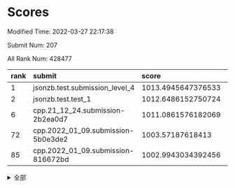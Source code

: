 # Scores

Modified Time: 2022-03-27 22:17:38

Submit Num: 207

All Rank Num: 428477

| rank |               submit               |       score        |       sigma        | pk_num |
| :--- | :--------------------------------- | :----------------- | :----------------- | :----- |
| 1    | jsonzb.test.submission_level_4     | 1013.4945647376533 | 0.8229750055126612 | 8278   |
| 2    | jsonzb.test.test_1                 | 1012.6486152750724 | 0.7990243320084908 | 8282   |
| 6    | cpp.21_12_24.submission-2b2ea0d7   | 1011.0861576182069 | 0.7642892664522893 | 8281   |
| 72   | cpp.2022_01_09.submission-5b0e3de2 | 1003.57187618413   | 0.7194596572405788 | 8274   |
| 85   | cpp.2022_01_09.submission-816672bd | 1002.9943034392456 | 0.7183378044263462 | 8277   |


<details>
<summary>全部</summary>

| rank |                 submit                 |       score        |       sigma        | pk_num |
| :--- | :------------------------------------- | :----------------- | :----------------- | :----- |
| 1    | jsonzb.test.submission_level_4         | 1013.4945647376533 | 0.8229750055126612 | 8278   |
| 2    | jsonzb.test.test_1                     | 1012.6486152750724 | 0.7990243320084908 | 8282   |
| 3    | gobigger.level_3.submission_level_3_30 | 1011.3548088846073 | 0.797169942007596  | 8281   |
| 4    | gobigger.level_3.submission_level_3_37 | 1011.1978569872772 | 0.8024329622071757 | 8282   |
| 5    | gobigger.level_3.submission_level_3_6  | 1011.1616706389035 | 0.787681080468259  | 8280   |
| 6    | cpp.21_12_24.submission-2b2ea0d7       | 1011.0861576182069 | 0.7642892664522893 | 8281   |
| 7    | gobigger.level_3.submission_level_3_33 | 1010.9233987915142 | 0.7731122188846713 | 8274   |
| 8    | gobigger.level_3.submission_level_3_11 | 1010.9115349075881 | 0.7890545270614684 | 8281   |
| 9    | gobigger.level_3.submission_level_3_48 | 1010.8914603240477 | 0.7881547305984888 | 8282   |
| 10   | gobigger.level_3.submission_level_3_22 | 1010.8851833265671 | 0.7644058917946774 | 8277   |
| 11   | gobigger.level_3.submission_level_3_13 | 1010.824236777269  | 0.7671863408992261 | 8282   |
| 12   | gobigger.level_3.submission_level_3_16 | 1010.7795594491573 | 0.7616511933795411 | 8279   |
| 13   | gobigger.level_3.submission_level_3_21 | 1010.7679587341295 | 0.7728599766385599 | 8282   |
| 14   | gobigger.level_3.submission_level_3_31 | 1010.6734398685232 | 0.8027933352737407 | 8280   |
| 15   | gobigger.level_3.submission_level_3_10 | 1010.5709765805105 | 0.7542197878701744 | 8283   |
| 16   | gobigger.level_3.submission_level_3_47 | 1010.5292183769683 | 0.7568068935762251 | 8282   |
| 17   | gobigger.level_3.submission_level_3_42 | 1010.4931279122258 | 0.7558893438369051 | 8277   |
| 18   | gobigger.level_3.submission_level_3_38 | 1010.4808918252276 | 0.7488227401150788 | 8281   |
| 19   | gobigger.level_3.submission_level_3_36 | 1010.4696063541189 | 0.7785359547616727 | 8277   |
| 20   | gobigger.level_3.submission_level_3_15 | 1010.4132569587346 | 0.7616720146560931 | 8280   |
| 21   | gobigger.level_3.submission_level_3_28 | 1010.3979061054431 | 0.7461951073181592 | 8285   |
| 22   | gobigger.level_3.submission_level_3_8  | 1010.3391011272706 | 0.7801564460614102 | 8283   |
| 23   | gobigger.level_3.submission_level_3_4  | 1010.3334124892453 | 0.7495337056929936 | 8281   |
| 24   | gobigger.level_3.submission_level_3_3  | 1010.3277862719802 | 0.7732815141734    | 8282   |
| 25   | gobigger.level_3.submission_level_3_0  | 1010.2738633406669 | 0.7639244593937065 | 8278   |
| 26   | gobigger.level_3.submission_level_3_44 | 1010.2716277454887 | 0.7687002483716533 | 8278   |
| 27   | gobigger.level_3.submission_level_3_25 | 1010.2540152380712 | 0.7592395634267426 | 8284   |
| 28   | gobigger.level_3.submission_level_3_2  | 1010.1727949541026 | 0.7494739404526655 | 8277   |
| 29   | gobigger.level_3.submission_level_3_26 | 1010.0992126613794 | 0.7464356462953069 | 8280   |
| 30   | gobigger.level_3.submission_level_3_18 | 1010.0939578022852 | 0.7648550565083094 | 8283   |
| 31   | gobigger.level_3.submission_level_3_49 | 1010.0880678491515 | 0.7603751601200756 | 8279   |
| 32   | gobigger.level_3.submission_level_3_20 | 1010.0444891167897 | 0.7787749737440248 | 8277   |
| 33   | gobigger.level_3.submission_level_3_19 | 1009.9133060412875 | 0.7606443408344931 | 8276   |
| 34   | gobigger.level_3.submission_level_3_34 | 1009.7916112492308 | 0.7538301589733037 | 8275   |
| 35   | gobigger.level_3.submission_level_3_39 | 1009.7468912258547 | 0.7473474690651959 | 8276   |
| 36   | gobigger.level_3.submission_level_3_17 | 1009.7440202596684 | 0.7613576662640369 | 8283   |
| 37   | gobigger.level_3.submission_level_3_45 | 1009.7187836859972 | 0.7560117416250389 | 8282   |
| 38   | gobigger.level_3.submission_level_3_24 | 1009.6113508122    | 0.750826810774485  | 8280   |
| 39   | gobigger.level_3.submission_level_3_9  | 1009.5772732109209 | 0.760326148586847  | 8278   |
| 40   | gobigger.level_3.submission_level_3_43 | 1009.4251881227474 | 0.7591538230764837 | 8281   |
| 41   | gobigger.level_3.submission_level_3_46 | 1009.3990690642099 | 0.7489153686867548 | 8276   |
| 42   | gobigger.level_3.submission_level_3_7  | 1009.3105014348029 | 0.7583889879707989 | 8282   |
| 43   | gobigger.level_3.submission_level_3_27 | 1009.2889212822273 | 0.7802947929801141 | 8279   |
| 44   | gobigger.level_3.submission_level_3_32 | 1009.2627599449471 | 0.7438288172193893 | 8279   |
| 45   | gobigger.level_3.submission_level_3_1  | 1009.0007602830025 | 0.765709752164399  | 8276   |
| 46   | gobigger.level_3.submission_level_3_23 | 1008.9197968773833 | 0.7362381602110162 | 8280   |
| 47   | gobigger.level_3.submission_level_3_5  | 1008.9143290123582 | 0.7304064412584416 | 8277   |
| 48   | gobigger.level_3.submission_level_3_41 | 1008.9112768644992 | 0.7524726263589664 | 8285   |
| 49   | gobigger.level_3.submission_level_3_29 | 1008.6954314107548 | 0.7453428675949251 | 8280   |
| 50   | gobigger.level_3.submission_level_3_40 | 1008.6781304219265 | 0.7403016388289241 | 8281   |
| 51   | gobigger.level_3.submission_level_3_35 | 1008.4088601948299 | 0.7250896226649913 | 8282   |
| 52   | gobigger.level_3.submission_level_3_12 | 1008.3167385677418 | 0.7513805472937757 | 8274   |
| 53   | gobigger.level_3.submission_level_3_14 | 1007.956152130754  | 0.7458062384469333 | 8281   |
| 54   | gobigger.level_1.submission_level_1_8  | 1005.3193648687243 | 0.718173970692247  | 8279   |
| 55   | gobigger.level_1.submission_level_1_1  | 1004.6505289140986 | 0.7205716665229741 | 8281   |
| 56   | gobigger.level_1.submission_level_1_21 | 1004.5742154870595 | 0.7134030274985094 | 8275   |
| 57   | gobigger.level_1.submission_level_1_2  | 1004.5543955378558 | 0.7221543044212532 | 8281   |
| 58   | gobigger.level_1.submission_level_1_5  | 1004.530702487876  | 0.7186443908587018 | 8282   |
| 59   | gobigger.level_1.submission_level_1_12 | 1004.5305295783511 | 0.7157347502597429 | 8278   |
| 60   | gobigger.level_1.submission_level_1_35 | 1004.4895214808759 | 0.7173058068927882 | 8280   |
| 61   | gobigger.level_1.submission_level_1_23 | 1004.4882675273263 | 0.7177306193266094 | 8276   |
| 62   | gobigger.level_1.submission_level_1_36 | 1004.2715474442335 | 0.7146363119735893 | 8278   |
| 63   | gobigger.level_1.submission_level_1_34 | 1004.2149866611103 | 0.7235213116740964 | 8280   |
| 64   | gobigger.level_1.submission_level_1_13 | 1004.031463487473  | 0.7136759070543847 | 8279   |
| 65   | gobigger.level_1.submission_level_1_44 | 1003.8660321319284 | 0.7128027413523378 | 8277   |
| 66   | gobigger.level_1.submission_level_1_37 | 1003.8452527821402 | 0.7111732833158856 | 8280   |
| 67   | gobigger.level_1.submission_level_1_39 | 1003.7868706250321 | 0.7202449202801182 | 8277   |
| 68   | gobigger.level_1.submission_level_1_7  | 1003.7848225695136 | 0.7165226654689085 | 8280   |
| 69   | gobigger.level_1.submission_level_1_41 | 1003.7589441956535 | 0.7183381534897961 | 8286   |
| 70   | gobigger.level_1.submission_level_1_9  | 1003.7322360516342 | 0.7279958269144626 | 8280   |
| 71   | gobigger.level_1.submission_level_1_45 | 1003.6373845084333 | 0.7189023238596866 | 8281   |
| 72   | cpp.2022_01_09.submission-5b0e3de2     | 1003.57187618413   | 0.7194596572405788 | 8274   |
| 73   | gobigger.level_1.submission_level_1_22 | 1003.5530797483636 | 0.7251319497631041 | 8279   |
| 74   | gobigger.level_1.submission_level_1_33 | 1003.5530138723891 | 0.7012360120256896 | 8282   |
| 75   | gobigger.level_1.submission_level_1_38 | 1003.5096810872676 | 0.7284247051885145 | 8283   |
| 76   | gobigger.level_1.submission_level_1_6  | 1003.4817923495432 | 0.717522179014559  | 8279   |
| 77   | gobigger.level_1.submission_level_1_30 | 1003.4680066726792 | 0.7148115005117914 | 8281   |
| 78   | gobigger.level_1.submission_level_1_15 | 1003.4486041010581 | 0.7118886721393778 | 8282   |
| 79   | gobigger.level_1.submission_level_1_20 | 1003.41691675166   | 0.7169771719684653 | 8279   |
| 80   | gobigger.level_1.submission_level_1_3  | 1003.4037941037326 | 0.716507382637587  | 8279   |
| 81   | gobigger.level_1.submission_level_1_40 | 1003.2764529060792 | 0.7193608698937295 | 8278   |
| 82   | gobigger.level_1.submission_level_1_0  | 1003.2710511759143 | 0.7221857642340144 | 8280   |
| 83   | gobigger.level_1.submission_level_1_46 | 1003.222642025841  | 0.7245250960896863 | 8283   |
| 84   | gobigger.level_1.submission_level_1_31 | 1003.1592110024318 | 0.7162388279124425 | 8284   |
| 85   | cpp.2022_01_09.submission-816672bd     | 1002.9943034392456 | 0.7183378044263462 | 8277   |
| 86   | gobigger.level_1.submission_level_1_4  | 1002.9341575588456 | 0.7294747966539873 | 8280   |
| 87   | gobigger.level_1.submission_level_1_49 | 1002.8815447497572 | 0.7144564054548026 | 8280   |
| 88   | gobigger.level_1.submission_level_1_25 | 1002.8329949535113 | 0.7149457960426718 | 8281   |
| 89   | gobigger.level_1.submission_level_1_42 | 1002.7273746248061 | 0.7111847954253853 | 8278   |
| 90   | gobigger.level_1.submission_level_1_27 | 1002.6388287670778 | 0.7061679374496157 | 8279   |
| 91   | gobigger.level_1.submission_level_1_47 | 1002.5946746239533 | 0.7151905439267812 | 8281   |
| 92   | gobigger.level_1.submission_level_1_32 | 1002.578789714014  | 0.7264992051339307 | 8280   |
| 93   | gobigger.level_1.submission_level_1_11 | 1002.5493645893833 | 0.7143677356540481 | 8274   |
| 94   | gobigger.level_1.submission_level_1_24 | 1002.5417527958863 | 0.732812184893745  | 8283   |
| 95   | gobigger.level_1.submission_level_1_43 | 1002.5403505849499 | 0.7124585594033728 | 8278   |
| 96   | gobigger.level_1.submission_level_1_18 | 1002.5238288839358 | 0.7128391579886669 | 8281   |
| 97   | gobigger.level_1.submission_level_1_48 | 1002.5067507104031 | 0.709863463699128  | 8278   |
| 98   | gobigger.level_1.submission_level_1_16 | 1002.4646239420832 | 0.71709888963022   | 8277   |
| 99   | gobigger.level_1.submission_level_1_17 | 1002.4261524382699 | 0.7173474001892997 | 8284   |
| 100  | gobigger.level_1.submission_level_1_19 | 1002.2728331121085 | 0.7162200786554884 | 8282   |
| 101  | gobigger.level_1.submission_level_1_10 | 1002.2668765508085 | 0.7222551254865667 | 8278   |
| 102  | gobigger.level_1.submission_level_1_14 | 1001.90253564297   | 0.7127598931169569 | 8282   |
| 103  | gobigger.level_1.submission_level_1_28 | 1001.8354958671997 | 0.7150772323808006 | 8280   |
| 104  | gobigger.level_1.submission_level_1_26 | 1001.817914416051  | 0.709413658371012  | 8278   |
| 105  | gobigger.level_1.submission_level_1_29 | 1001.7925621902438 | 0.7234770188914198 | 8278   |
| 106  | gobigger.random.submission_random_27   | 997.8401250891193  | 0.7009297104954962 | 8283   |
| 107  | gobigger.random.submission_random_41   | 997.6909703695684  | 0.6978428225714822 | 8281   |
| 108  | gobigger.random.submission_random_49   | 997.0895445950598  | 0.7011975255010218 | 8281   |
| 109  | gobigger.random.submission_random_4    | 997.0575795039539  | 0.6995458317065268 | 8280   |
| 110  | gobigger.random.submission_random_8    | 996.8916877975679  | 0.7222256210459077 | 8278   |
| 111  | gobigger.random.submission_random_30   | 996.8107163284866  | 0.7238553006252729 | 8280   |
| 112  | gobigger.random.submission_random_12   | 996.7624447241391  | 0.7168506459572115 | 8276   |
| 113  | gobigger.random.submission_random_44   | 996.7107501094068  | 0.7107077098709563 | 8278   |
| 114  | gobigger.random.submission_random_17   | 996.6945785466567  | 0.710186352330877  | 8285   |
| 115  | gobigger.random.submission_random_16   | 996.6145047226536  | 0.6982213615711906 | 8281   |
| 116  | gobigger.random.submission_random_11   | 996.5520555518078  | 0.7052164224994887 | 8277   |
| 117  | gobigger.random.submission_random_19   | 996.5427589009851  | 0.7015351485076254 | 8283   |
| 118  | gobigger.random.submission_random_2    | 996.3450040807211  | 0.6991903701672139 | 8280   |
| 119  | gobigger.random.submission_random_26   | 996.3162791493903  | 0.7085420246715319 | 8277   |
| 120  | gobigger.random.submission_random_7    | 996.2995356747044  | 0.7046965504949391 | 8288   |
| 121  | gobigger.random.submission_random_0    | 996.2894209636873  | 0.7145271888456566 | 8277   |
| 122  | gobigger.random.submission_random_45   | 996.201984281958   | 0.711585026774979  | 8277   |
| 123  | gobigger.random.submission_random_20   | 996.1527191559022  | 0.6971507333650838 | 8281   |
| 124  | gobigger.random.submission_random_39   | 996.1511120733796  | 0.7009471158930142 | 8281   |
| 125  | gobigger.random.submission_random_14   | 996.1394524190738  | 0.7094609501339524 | 8284   |
| 126  | gobigger.random.submission_random_34   | 996.1257441925092  | 0.7216443352896632 | 8278   |
| 127  | gobigger.random.submission_random_46   | 996.0913064162123  | 0.7136717047378072 | 8278   |
| 128  | gobigger.random.submission_random_18   | 996.0850098762692  | 0.7085943890710061 | 8281   |
| 129  | gobigger.random.submission_random_13   | 996.0824560125741  | 0.7068479112499065 | 8285   |
| 130  | gobigger.random.submission_random_35   | 996.0585630309957  | 0.7085279009460613 | 8280   |
| 131  | gobigger.random.submission_random_36   | 996.0467432452557  | 0.718146614029376  | 8274   |
| 132  | gobigger.random.submission_random_37   | 996.0463644109897  | 0.694023023001856  | 8283   |
| 133  | gobigger.random.submission_random_21   | 996.0390387341848  | 0.7110097847867175 | 8283   |
| 134  | gobigger.random.submission_random_9    | 996.0115539631267  | 0.7163615988672836 | 8283   |
| 135  | gobigger.random.submission_random_38   | 995.9760560529049  | 0.7145752071132289 | 8278   |
| 136  | gobigger.random.submission_random_23   | 995.8542388864665  | 0.7064287143334177 | 8279   |
| 137  | gobigger.random.submission_random_32   | 995.8480961620469  | 0.7136796710349532 | 8278   |
| 138  | gobigger.random.submission_random_10   | 995.8469848858941  | 0.7116079664572844 | 8282   |
| 139  | gobigger.random.submission_random_6    | 995.8323732658511  | 0.7047623250834723 | 8280   |
| 140  | gobigger.random.submission_random_28   | 995.7355619114792  | 0.7064543957183093 | 8282   |
| 141  | gobigger.random.submission_random_48   | 995.7219675908301  | 0.7122159946511786 | 8275   |
| 142  | gobigger.random.submission_random_24   | 995.6550569595414  | 0.7019321846609968 | 8277   |
| 143  | gobigger.random.submission_random_15   | 995.5731208618378  | 0.708983355190563  | 8275   |
| 144  | gobigger.random.submission_random_29   | 995.5694762526055  | 0.7058408579561275 | 8277   |
| 145  | gobigger.random.submission_random_31   | 995.5519831430034  | 0.6999586965920684 | 8286   |
| 146  | gobigger.random.submission_random_42   | 995.5249743817385  | 0.7190052591450852 | 8283   |
| 147  | gobigger.random.submission_random_43   | 995.4427275111166  | 0.712059270744093  | 8285   |
| 148  | gobigger.random.submission_random_40   | 995.3025324409404  | 0.7257318574370947 | 8285   |
| 149  | gobigger.random.submission_random_47   | 995.043440397104   | 0.7078957931353033 | 8279   |
| 150  | gobigger.random.submission_random_1    | 995.0391369267074  | 0.7062756394139501 | 8275   |
| 151  | gobigger.random.submission_random_5    | 994.8991147962522  | 0.7249161890456695 | 8283   |
| 152  | gobigger.random.submission_random_25   | 994.7286429568347  | 0.716600219121987  | 8276   |
| 153  | gobigger.random.submission_random_33   | 994.7228137022088  | 0.7141554227312454 | 8280   |
| 154  | gobigger.level_2.submission_level_2_27 | 994.5608078734956  | 0.7234006712499662 | 8278   |
| 155  | gobigger.level_2.submission_level_2_9  | 994.3673682523311  | 0.7105903992528273 | 8281   |
| 156  | gobigger.random.submission_random_22   | 994.0565391933185  | 0.7092533313165569 | 8284   |
| 157  | gobigger.level_2.submission_level_2_8  | 993.9216441491634  | 0.7439011758170531 | 8283   |
| 158  | gobigger.level_2.submission_level_2_43 | 993.8576275363343  | 0.7325385179513849 | 8280   |
| 159  | gobigger.random.submission_random_3    | 993.8411708268642  | 0.7262661581006745 | 8278   |
| 160  | gobigger.level_2.submission_level_2_21 | 993.7297005691561  | 0.7265050154257398 | 8275   |
| 161  | gobigger.level_2.submission_level_2_25 | 993.6896648046463  | 0.7306460315296633 | 8286   |
| 162  | gobigger.level_2.submission_level_2_44 | 993.4385870385972  | 0.7239921169586895 | 8279   |
| 163  | gobigger.level_2.submission_level_2_32 | 993.3177018193617  | 0.7357137150414719 | 8281   |
| 164  | gobigger.level_2.submission_level_2_2  | 993.224188186787   | 0.7356554250812007 | 8279   |
| 165  | gobigger.level_2.submission_level_2_46 | 993.1219936621198  | 0.7363127639264299 | 8281   |
| 166  | gobigger.level_2.submission_level_2_19 | 993.0175243122526  | 0.7339409147931989 | 8276   |
| 167  | gobigger.level_2.submission_level_2_37 | 992.9622037677601  | 0.7434714829026304 | 8282   |
| 168  | gobigger.level_2.submission_level_2_45 | 992.9420263129398  | 0.7425229338417443 | 8278   |
| 169  | gobigger.level_2.submission_level_2_10 | 992.9366376180092  | 0.7349992289856947 | 8279   |
| 170  | gobigger.level_2.submission_level_2_18 | 992.8824890428315  | 0.7320877200839829 | 8277   |
| 171  | gobigger.level_2.submission_level_2_17 | 992.8252517405232  | 0.7244001681286276 | 8277   |
| 172  | gobigger.level_2.submission_level_2_6  | 992.8209129174692  | 0.7461880301766356 | 8277   |
| 173  | gobigger.level_2.submission_level_2_12 | 992.8070237175018  | 0.7512695236554542 | 8280   |
| 174  | gobigger.level_2.submission_level_2_13 | 992.7832950062485  | 0.7481620144684915 | 8278   |
| 175  | gobigger.level_2.submission_level_2_38 | 992.7242256192957  | 0.7326807740228386 | 8277   |
| 176  | gobigger.level_2.submission_level_2_35 | 992.7085486545988  | 0.7468737772809889 | 8279   |
| 177  | gobigger.level_2.submission_level_2_48 | 992.6139909583885  | 0.7332345695942676 | 8286   |
| 178  | gobigger.level_2.submission_level_2_31 | 992.6098433020439  | 0.7470594066222083 | 8282   |
| 179  | gobigger.level_2.submission_level_2_30 | 992.6036380703441  | 0.7460314163718449 | 8282   |
| 180  | gobigger.level_2.submission_level_2_5  | 992.5182110717258  | 0.7345268345967096 | 8278   |
| 181  | gobigger.level_2.submission_level_2_28 | 992.4902813398216  | 0.7296523051585059 | 8279   |
| 182  | gobigger.level_2.submission_level_2_16 | 992.4408248391654  | 0.7436827623912059 | 8281   |
| 183  | gobigger.level_2.submission_level_2_36 | 992.2488212262714  | 0.7473687719936811 | 8284   |
| 184  | gobigger.level_2.submission_level_2_1  | 992.246518630688   | 0.758587930219992  | 8278   |
| 185  | gobigger.level_2.submission_level_2_29 | 992.1530995963607  | 0.7295212788420002 | 8281   |
| 186  | gobigger.level_2.submission_level_2_34 | 991.9698079593084  | 0.7460275771918582 | 8280   |
| 187  | gobigger.level_2.submission_level_2_24 | 991.8743871791884  | 0.7633172637090354 | 8284   |
| 188  | gobigger.level_2.submission_level_2_39 | 991.7337037940314  | 0.7567039064323051 | 8278   |
| 189  | gobigger.level_2.submission_level_2_3  | 991.6076518725386  | 0.7436032472959637 | 8285   |
| 190  | gobigger.level_2.submission_level_2_20 | 991.4580542871034  | 0.7571242315943412 | 8283   |
| 191  | gobigger.level_2.submission_level_2_22 | 991.3640865554651  | 0.7487262799482168 | 8280   |
| 192  | gobigger.level_2.submission_level_2_7  | 991.3210504823426  | 0.7525748774544122 | 8277   |
| 193  | gobigger.level_2.submission_level_2_47 | 991.316476939426   | 0.7306200583498758 | 8274   |
| 194  | gobigger.level_2.submission_level_2_23 | 991.184270479691   | 0.7546025126574313 | 8273   |
| 195  | gobigger.level_2.submission_level_2_49 | 991.1027319190789  | 0.7705621740684935 | 8275   |
| 196  | gobigger.level_2.submission_level_2_33 | 991.0491520502666  | 0.7393922755339725 | 8284   |
| 197  | gobigger.level_2.submission_level_2_4  | 991.0376487646272  | 0.7534760550799766 | 8282   |
| 198  | gobigger.level_2.submission_level_2_15 | 990.9924821667684  | 0.7449708076653252 | 8282   |
| 199  | gobigger.level_2.submission_level_2_0  | 990.9454202516234  | 0.7638175489265492 | 8281   |
| 200  | gobigger.level_2.submission_level_2_26 | 990.8141684946705  | 0.7610708869059374 | 8280   |
| 201  | gobigger.level_2.submission_level_2_42 | 990.6039172249115  | 0.7592053611829517 | 8276   |
| 202  | gobigger.level_2.submission_level_2_11 | 990.5235898249468  | 0.7598534637816493 | 8272   |
| 203  | gobigger.level_2.submission_level_2_41 | 990.4855189704748  | 0.77702174168207   | 8276   |
| 204  | gobigger.level_2.submission_level_2_40 | 990.1072836447798  | 0.7778690225060483 | 8279   |
| 205  | gobigger.level_2.submission_level_2_14 | 990.0911863101113  | 0.7521878601196329 | 8277   |
| 206  | gobigger.none.submission_none_0        | 976.5030010346331  | 1.420556239057218  | 8276   |
| 207  | gobigger.none.submission_none_1        | 975.7407902303705  | 1.5323286382886692 | 8280   |

</details>